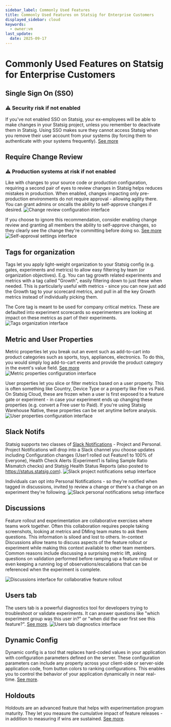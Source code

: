 ```yaml
---
sidebar_label: Commonly Used Features
title: Commonly Used Features on Statsig for Enterprise Customers
displayed_sidebar: cloud
keywords:
  - owner:vm
last_update:
  date: 2025-09-17
---
```


# Commonly Used Features on Statsig for Enterprise Customers

## Single Sign On (SSO)
### ⚠️ Security risk if not enabled 
If you've not enabled SSO on Statsig, your ex-employees will be able to make changes in your Statsig project, unless you remember to deactivate them in Statsig. Using SSO makes sure they cannot access Statsig when you remove their user account from your systems (by forcing them to authenticate with your systems frequently). [See more](/access-management/sso/overview) 

## Require Change Review
### ⚠️ Production systems at risk if not enabled
Like with changes to your source code or production configuration, requiring a second pair of eyes to review changes in Statsig helps reduces mistakes in production. When enabled, changes impacting only pre-production environments do not require approval - allowing agility there. You can grant admins or oncalls the ability to self-approve changes if desired.
![Change review configuration interface](https://github.com/statsig-io/docs/assets/31516123/7d640328-2615-4b17-94e3-b2788fb6d164)

If you choose to ignore this recommendation, consider enabling change review and granting all members the ability to self-approve changes, so they clearly see the change they're committing before doing so. [See more](/guides/setting-up-reviews) 
![Self-approval settings interface](https://github.com/statsig-io/docs/assets/31516123/5e298030-a4ae-4cea-9a77-811c2c30d8ea)

## Tags for organization
Tags let you apply light-weight organization to your Statsig config (e.g. gates, experiments and metrics) to allow easy filtering by team (or organization objectives). E.g. You can tag growth related experiments and metrics with a tag called "Growth", easily filtering down to just these when needed. This is particularly useful with metrics - since you can now just add the Growth tag to your scorecard metrics, and pull in all the key Growth metrics instead of individually picking them.

The Core tag is meant to be used for company critical metrics. These are defaulted into experiment scorecards so experimenters are looking at impact on these metrics as part of their experiments.
![Tags organization interface](https://github.com/statsig-io/docs/assets/31516123/92a44de5-71bb-4b80-9fea-f8d83e2c4f95)


## Metric and User Properties
Metric properties let you break out an event such as add-to-cart into product categories such as sports, toys, appliances, electronics. To do this, you would simply log add-to-cart events and provide the product category in the event's value field. [See more](/metrics/metric-dimensions)
![Metric properties configuration interface](https://github.com/statsig-io/docs/assets/31516123/f1478766-3471-45c8-970a-4a3335675c82)

User properties let you slice or filter metrics based on a user property. This is often something like Country, Device Type or a property like Free vs Paid. On Statsig Cloud, these are frozen when a user is first exposed to a feature gate or experiment - in case your experiment ends up changing these properties (e.g. convert a Free user to Paid). If you're using Statsig Warehouse Native, these properties can be set anytime before analysis. 
![User properties configuration interface](https://github.com/statsig-io/docs/assets/31516123/975df15b-8ac8-4396-aa3b-5877843ed5d5)

## Slack Notifs
Statsig supports two classes of [Slack Notifications](/integrations/slack) -  Project and Personal. 
Project Notifications will drop into a Slack channel you choose updates including Configuration changes (User1 rolled out Feature1 to 100% of Everyone), Health Check Alerts (Experiment1 is failing Sample Ratio Mismatch checks) and Statsig Health Status Reports (also posted to https://status.statsig.com). 
![Slack project notifications setup interface](https://github.com/statsig-io/docs/assets/31516123/9f7d3a81-a228-43cd-80f9-cf2c7a2d63a1)

Individuals can opt into Personal Notifications - so they're notified when tagged in discussions, invited to review a change or there's a change on an experiment they're following. 
![Slack personal notifications setup interface](https://github.com/statsig-io/docs/assets/31516123/6604cdc4-8191-44bf-bbfe-7c4853a8f226)

## Discussions
Feature rollout and experimentation are collaborative exercises where teams work together. Often this collaboration requires people taking screenshots, looking at metrics and DMing team mates to ask them questions. This information is siloed and lost to others. In-context Discussions allow teams to discuss aspects of the feature rollout or experiment while making this context available to other team members. Common reasons include discussing a surprising metric lift, asking questions on validation performed before ramping up a feature rollout or even keeping a running log of observations/escalations that can be referenced when the experiment is complete. 

![Discussions interface for collaborative feature rollout](https://github.com/statsig-io/docs/assets/31516123/7215b193-41ae-4932-aeff-8f41fc00c55e)

## Users tab
The users tab is a powerful diagnostics tool for developers trying to troubleshoot or validate experiments. It can answer questions like "which experiment group was this user in?" or "when did the user first see this feature?". [See more](/users).
![Users tab diagnostics interface](https://github.com/statsig-io/docs/assets/31516123/6826e065-85c9-40ab-9ce0-531cb02f0c30)

## Dynamic Config
Dynamic config is a tool that replaces hard-coded values in your application with configuration parameters defined on the server. These configuration parameters can include any property across your client-side or server-side application code, from button colors to ranking configurations. This enables you to control the behavior of your application dynamically in near real-time. [See more](/dynamic-config).

## Holdouts
Holdouts are an advanced feature that helps with experimentation program maturity. They let you measure the cumulative impact of feature releases - in addition to measuring if wins are sustained. [See more](https://statsig.com/blog/getting-in-on-holdouts).  
